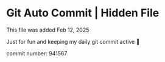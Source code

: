 # Git Auto Commit | Hidden File

This file was added Feb 12, 2025

Just for fun and keeping my daily git commit active 🤪

commit number: 941567
